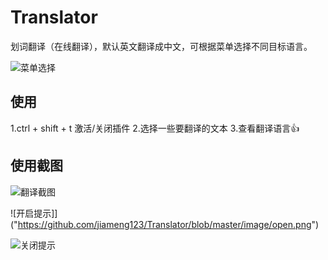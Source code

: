 # Translator
划词翻译（在线翻译），默认英文翻译成中文，可根据菜单选择不同目标语言。

![菜单选择]("https://github.com/jiameng123/Translator/blob/master/image/menus.png")

## 使用
1.ctrl + shift + t 激活/关闭插件
2.选择一些要翻译的文本
3.查看翻译语言👍


## 使用截图

![翻译截图]("https://github.com/jiameng123/Translator/blob/master/image/translator.png")

![开启提示]]("https://github.com/jiameng123/Translator/blob/master/image/open.png")

![关闭提示]("https://github.com/jiameng123/Translator/blob/master/image/close.png")

